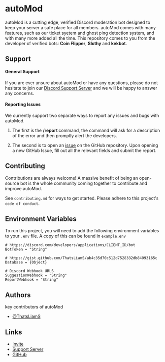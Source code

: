 # autoMod

autoMod is a cutting edge, verified Discord moderation bot designed to keep your server a safe place for all members. autoMod comes with many features, such as our ticket syetem and ghost ping detection system, and with many more added all the time.  This repository comes to you from the developer of verified bots: **Coin Flipper**, **Slothy** and **kekbot**.

## Support

#### General Support

If you are ever unsure about autoMod or have any questions, please do not hesitate to join our [Discord Support Server](https://automod.liamskinner.co.uk/support) and we will be happy to answer any concerns.

#### Reporting Issues

We currently support two separate ways to report any issues and bugs with autoMod. 

1. The first is the **/report <issue>** command, the command will ask for a description of the error and then promptly alert the developers. 

2. The second is to open an [issue](https://github.com/ThatsLiamS/autoMod/issues) on the GitHub repository. Upon opening a new GitHub Issue, fill out all the relevant fields and submit the report.


## Contributing

Contributions are always welcome! A massive benefit of being an open-source bot is the whole community coming together to contribute and improve autoMod.

See `contributing.md` for ways to get started. Please adhere to this project's `code of conduct`.


## Environment Variables

To run this project, you will need to add the following environment variables to your `.env` file.  A copy of this can be found in `example.env`

```.env
# https://discord.com/developers/applications/CLIENT_ID/bot
BotToken = "String"

# https://gist.github.com/ThatsLiamS/ab4c35d70c512d7528332db84093165c
Database = {Object}

# Discord Webhook URLS
SuggestionWebhook = "String"
ReportWebhook = "String"
```


## Authors
key contributors of autoMod
- [@ThatsLiamS](https://github.com/ThatsLiamS)


## Links

- [Invite](https://automod.liamskinner.co.uk/invite)
- [Support Server](https://automod.liamskinner.co.uk/support)
- [GitHub](https://github.com/ThatsLiamS/autoMod)

